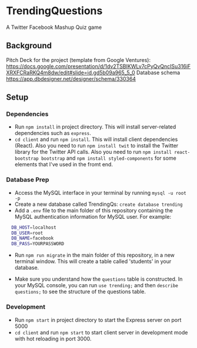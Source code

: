 # TrendingQuestions

A Twitter Facebook Mashup Quiz game

## Background

Pitch Deck for the project (template from Google Ventures):
https://docs.google.com/presentation/d/1dv2TSBIKWLv7cPyQvQncISu316iFXRXFCRaRKQ4m8dw/edit#slide=id.gd5b09a965_5_0
Database schema
https://app.dbdesigner.net/designer/schema/330364

## Setup

### Dependencies

- Run `npm install` in project directory. This will install server-related dependencies such as `express`.
- `cd client` and run `npm install`. This will install client dependencies (React). Also you need to run `npm install twit` to install the Twitter library for the Twitter API calls. Also you need to run `npm install react-bootstrap bootstrap` and `npm install styled-components` for some elements that I've used in the fromt end.

### Database Prep

- Access the MySQL interface in your terminal by running `mysql -u root -p`
- Create a new database called TrendingQs: `create database trending`
- Add a `.env` file to the main folder of this repository containing the MySQL authentication information for MySQL user. For example:

```bash
  DB_HOST=localhost
  DB_USER=root
  DB_NAME=facebook
  DB_PASS=YOURPASSWORD
```

- Run `npm run migrate` in the main folder of this repository, in a new terminal window. This will create a table called 'students' in your database.

- Make sure you understand how the `questions` table is constructed. In your MySQL console, you can run `use trending;` and then `describe questions;` to see the structure of the questions table.

### Development

- Run `npm start` in project directory to start the Express server on port 5000
- `cd client` and run `npm start` to start client server in development mode with hot reloading in port 3000.
